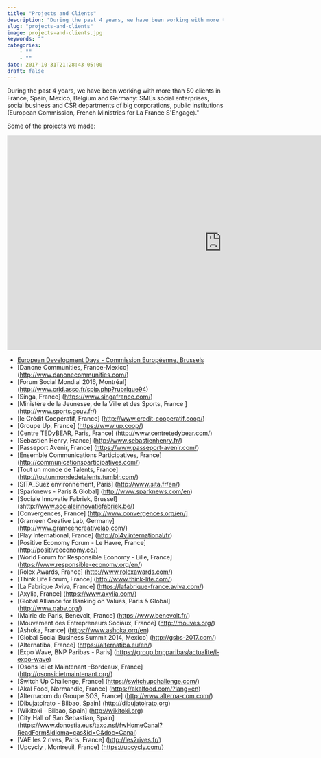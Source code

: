 ```yaml
---
title: "Projects and Clients"
description: "During the past 4 years, we have been working with more than 60 clients in France, Spain, Mexico, Belgium and Germany: SMEs social enterprises, social business and CSR departments of big corporations, public institutions (European Commission, French Ministries for La France S'Engage)."
slug: "projects-and-clients"
image: projects-and-clients.jpg
keywords: ""
categories: 
    - ""
    - ""
date: 2017-10-31T21:28:43-05:00
draft: false
---
```


During the past 4 years, we have been working with more than 50 clients in France, Spain, Mexico, Belgium and Germany: SMEs social enterprises, social business and CSR departments of big corporations, public institutions (European Commission, French Ministries for La France S'Engage)."    

Some of the projects we made:

<iframe width='1000' height='500' src='https://embed.coggle.it/diagram/VgqUc0SgH6ly7a8V/9a8aff52fa98ebd9c6c1198d0b77cf07dc8d1f80d4a46875fc8e31b5c4352756' frameborder='0' allowfullscreen></iframe>   

- [European Development Days - Commission Européenne, Brussels](https://eudevdays.eu/)
- [Danone Communities, France-Mexico] (http://www.danonecommunities.com/) 
- [Forum Social Mondial 2016, Montréal] (http://www.crid.asso.fr/spip.php?rubrique94)
- [Singa, France] (https://www.singafrance.com/)
- [Ministère de la Jeunesse, de la Ville et des Sports, France ] (http://www.sports.gouv.fr/)
- [le Crédit Coopératif, France] (http://www.credit-cooperatif.coop/)
- [Groupe Up, France] (https://www.up.coop/)
- [Centre TEDyBEAR, Paris, France] (http://www.centretedybear.com/)
- [Sebastien Henry, France] (http://www.sebastienhenry.fr/)
- [Passeport Avenir, France]  (https://www.passeport-avenir.com/)
- [Ensemble Communications Participatives, France] (http://communicationsparticipatives.com/)
- [Tout un monde de Talents, France] (http://toutunmondedetalents.tumblr.com/)
- [SITA_Suez environnement, Paris] (http://www.sita.fr/en/)
- [Sparknews - Paris & Global] (http://www.sparknews.com/en)
- [Sociale Innovatie Fabriek, Brussel] (shttp://www.socialeinnovatiefabriek.be/)
- [Convergences, France] (http://www.convergences.org/en/]
- [Grameen Creative Lab, Germany] (http://www.grameencreativelab.com/)
- [Play International, France] (http://pl4y.international/fr)
- [Positive Economy Forum - Le Havre, France] (http://positiveeconomy.co/)
- [World Forum for Responsible Economy - Lille, France] (https://www.responsible-economy.org/en/)
- [Rolex Awards, France] (http://www.rolexawards.com/)
- [Think Life Forum, France] (http://www.think-life.com/)
- [La Fabrique Aviva, France] (https://lafabrique-france.aviva.com/)
- [Axylia, France] (https://www.axylia.com/)
- [Global Alliance for Banking on Values, Paris & Global] (http://www.gabv.org/)
- [Mairie de Paris, Benevolt, France] (https://www.benevolt.fr/)
- [Mouvement des Entrepreneurs Sociaux, France] (http://mouves.org/)
- [Ashoka, France] (https://www.ashoka.org/en)
- [Global Social Business Summit 2014, Mexico] (http://gsbs-2017.com/)
- [Alternatiba, France] (https://alternatiba.eu/en/)
- [Expo Wave, BNP Paribas - Paris] (https://group.bnpparibas/actualite/l-expo-wave)
- [Osons Ici et Maintenant -Bordeaux, France] (http://osonsicietmaintenant.org/)
- [Switch Up Challenge, France] (https://switchupchallenge.com/)
- [Akal Food, Normandie, France] (https://akalfood.com/?lang=en)
- [Alternacom du Groupe SOS, France] (http://www.alterna-com.com/) 
- [Dibujatolrato - Bilbao, Spain] (http://dibujatolrato.org)
- [Wikitoki - Bilbao, Spain] (http://wikitoki.org)
- [City Hall of San Sebastian, Spain] (https://www.donostia.eus/taxo.nsf/fwHomeCanal?ReadForm&idioma=cas&id=C&doc=Canal)
- [VAE les 2 rives, Paris, France] (http://les2rives.fr/)
- [Upcycly , Montreuil, France] (https://upcycly.com/)

